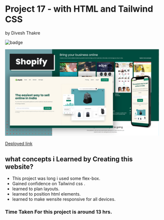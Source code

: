 # Project 17 - with HTML and Tailwind CSS

by Divesh Thakre


 ![badge](https://img.shields.io/badge/Project-16-blue)


![preview](./images/shopify.png)

[Deployed link ](https://divesh17.netlify.app/)

## what concepts i Learned by Creating this website?

- This project was long i used some flex-box.
- Gained confidence on Tailwind css .
- learned to plan layouts.
- learned to position html elements.
- learned to make wensite responsive for all devices.



### Time Taken For this project is around 13 hrs.
